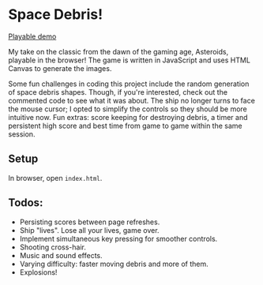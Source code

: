 # Space Debris!

[Playable demo][live_link]

[live_link]: http://ctram.github.io/space_debris

My take on the classic from the dawn of the gaming age, Asteroids, playable in the browser! The game is written in JavaScript and uses HTML Canvas to generate the images.

Some fun challenges in coding this project include the random generation of space debris shapes. Though, if you're interested, check out the commented code to see what it was about. The ship no longer turns to face the mouse cursor; I opted to simplify the controls so they should be more intuitive now. Fun extras: score keeping for destroying debris, a timer and persistent high score and best time from game to game within the same session.

## Setup

In browser, open `index.html`.

## Todos:
- Persisting scores between page refreshes.
- Ship "lives". Lose all your lives, game over.
- Implement simultaneous key pressing for smoother controls.
- Shooting cross-hair.
- Music and sound effects.
- Varying difficulty: faster moving debris and more of them.
- Explosions!
